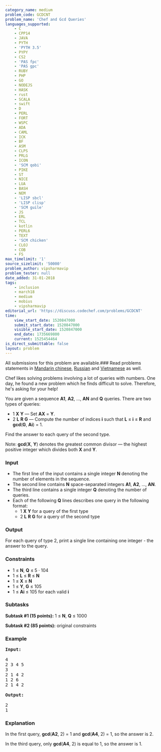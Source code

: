 ```yaml
---
category_name: medium
problem_code: GCDCNT
problem_name: 'Chef and Gcd Queries'
languages_supported:
    - C
    - CPP14
    - JAVA
    - PYTH
    - 'PYTH 3.5'
    - PYPY
    - CS2
    - 'PAS fpc'
    - 'PAS gpc'
    - RUBY
    - PHP
    - GO
    - NODEJS
    - HASK
    - rust
    - SCALA
    - swift
    - D
    - PERL
    - FORT
    - WSPC
    - ADA
    - CAML
    - ICK
    - BF
    - ASM
    - CLPS
    - PRLG
    - ICON
    - 'SCM qobi'
    - PIKE
    - ST
    - NICE
    - LUA
    - BASH
    - NEM
    - 'LISP sbcl'
    - 'LISP clisp'
    - 'SCM guile'
    - JS
    - ERL
    - TCL
    - kotlin
    - PERL6
    - TEXT
    - 'SCM chicken'
    - CLOJ
    - COB
    - FS
max_timelimit: '1'
source_sizelimit: '50000'
problem_author: vipsharmavip
problem_tester: null
date_added: 31-01-2018
tags:
    - inclusion
    - march18
    - medium
    - mobius
    - vipsharmavip
editorial_url: 'https://discuss.codechef.com/problems/GCDCNT'
time:
    view_start_date: 1520847000
    submit_start_date: 1520847000
    visible_start_date: 1520847000
    end_date: 1735669800
    current: 1525454464
is_direct_submittable: false
layout: problem
---
```

All submissions for this problem are available.### Read problems statements in [Mandarin chinese](http://www.codechef.com/download/translated/MARCH18/mandarin/GCDCNT.pdf), [Russian](http://www.codechef.com/download/translated/MARCH18/russian/GCDCNT.pdf) and [Vietnamese](http://www.codechef.com/download/translated/MARCH18/vietnamese/GCDCNT.pdf) as well.

Chef likes solving problems involving a lot of queries with numbers. One day, he found a new problem which he finds difficult to solve. Therefore, he's asking for your help!

You are given a sequence **A1**, **A2**, ..., **AN** and **Q** queries. There are two types of queries:

- 1 **X** **Y** — Set **AX** = **Y**.
- 2 **L** **R** **G** — Compute the number of indices **i** such that **L** ≤ **i** ≤ **R** and **gcd**(**G**, **Ai**) = 1.

Find the answer to each query of the second type.

Note: **gcd**(**X**, **Y**) denotes the greatest common divisor — the highest positive integer which divides both **X** and **Y**.

### Input

- The first line of the input contains a single integer **N** denoting the number of elements in the sequence.
- The second line contains **N** space-separated integers **A1**, **A2**, ..., **AN**.
- The third line contains a single integer **Q** denoting the number of queries.
- Each of the following **Q** lines describes one query in the following format: 
    - 1 **X** **Y** for a query of the first type
    - 2 **L** **R** **G** for a query of the second type

### Output

For each query of type 2, print a single line containing one integer - the answer to the query.

### Constraints

- 1 ≤ **N**, **Q** ≤ 5 · 104
- 1 ≤ **L** ≤ **R** ≤ **N**
- 1 ≤ **X** ≤ **N**
- 1 ≤ **Y**, **G** ≤ 105
- 1 ≤ **Ai** ≤ 105 for each valid **i**

### Subtasks 

**Subtask #1 (15 points):** 1 ≤ **N**, **Q** ≤ 1000

**Subtask #2 (85 points):** original constraints

### Example

<pre><b>Input:</b>

4
2 3 4 5
3
2 1 4 2
1 2 6
2 1 4 2

<b>Output:</b>

2
1
</pre>
### Explanation

In the first query, **gcd**(**A2**, 2) = 1 and **gcd**(**A4**, 2) = 1, so the answer is 2.

In the third query, only **gcd**(**A4**, 2) is equal to 1, so the answer is 1.
